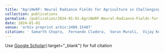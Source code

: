 ```yaml
---
title: "AgriNeRF: Neural Radiance Fields for Agriculture in Challenging Lighting Conditions"
collection: publications
permalink: /publication/2024-01-01-AgriNeRF-Neural-Radiance-Fields-for-Agriculture-in-Challenging-Lighting-Conditions
date: 2024-01-01
venue: 'arXiv preprint arXiv:2409.15487'
citation: ' Samarth Chopra,  Fernando Cladera,  Varun Murali,  Vijay Kumar, &quot;AgriNeRF: Neural Radiance Fields for Agriculture in Challenging Lighting Conditions.&quot; arXiv preprint arXiv:2409.15487, 2024.'
---
```

Use [Google Scholar](https://scholar.google.com/scholar?q=AgriNeRF:+Neural+Radiance+Fields+for+Agriculture+in+Challenging+Lighting+Conditions){:target="_blank"} for full citation